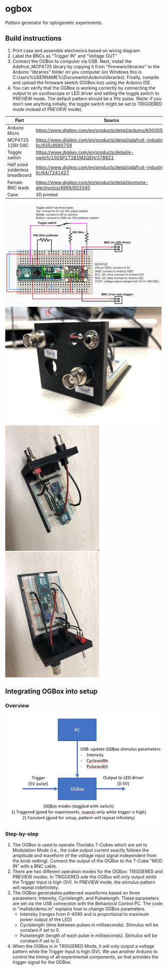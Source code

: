 # ogbox
Pattern generator for optogenetic experiments. 

## Build instructions

1. Print case and assemble electronics based on wiring diagram.
2. Label the BNCs as "Trigger IN" and "Voltage OUT"
3. Connect the OGBox to computer via USB. Next, install the Adafruit_MCP4725 library by copying it from "firmware/libraries" to the Arduino "libraries" folder on you computer (on Windows this is C:Users\%USERNAME%\Documents\Arduino\libraries). Finally, compile and upload the firmware sketch (OGBox.ino) using the Arduino IDE.
4. You can verify that the OGBox is working correctly by connecting the output to an oscilloscope or LED driver and setting the toggle switch to PREVIEW mode. The default pattern should be a 1Hz pulse. (Note: if you don't see anything initially, the toggle switch might be set to TRIGGERED mode instead of PREVIEW mode).

| Part  | Source |  Quantity |
| ---  | --- |  --- |
| Arduino Micro  | https://www.digikey.com/en/products/detail/arduino/A000053/4486332  |  1  |
| MCP4725 12Bit DAC  | https://www.digikey.com/en/products/detail/adafruit-industries-llc/935/4990759 |  1  |
| Toggle switch  | https://www.digikey.com/en/products/detail/e-switch/100SP1T1B1M2QEH/378821  |  1  |
| Half sized solderless breadboard | https://www.digikey.com/en/products/detail/adafruit-industries-llc/64/7241427  |  1  |
| Female BNC leads | https://www.digikey.com/en/products/detail/pomona-electronics/4969/603340  |  2  |
| Case | 3D printed  |  1  |

![OGBox wiring diagram](images/schematic.png)
<img src="images/ogbox_front.JPG" width="500">
<img src="images/ogbox_top1.JPG" width="300">
<img src="images/ogbox_top2.JPG" width="300">

## Integrating OGBox into setup

### Overview
![Overview](images/overview.PNG)

### Step-by-step
1. The OGBox is used to operate Thorlabs T-Cubes which are set to Modulation Mode (i.e., the cube output current exactly follows the amplitude and waveform of the voltage input signal independent from the knob setting). Connect the output of the OGBox to the T-Cube "MOD IN" with a BNC cable.
2. There are two different operation modes for the OGBox: TRIGGERED and PREVIEW modes. In TRIGGERED ode the OGBox will only output while the Trigger Input is high (5V). In PREVIEW mode, the stimulus pattern will repeat indefinitely.
3. The OGBox generatates patterned waveforms based on three parameters: Intensity, Cyclelength, and Pulselength. These parameters are set via the USB connection with the Behavioral Control PC. The code in "matlab/demo.m" explains how to change OGBox parameters.
    - Intensity (ranges from 0-4095 and is proportional to maximum power output of the LED)
    - Cyclelength (time between pulses in milliseconds). Stimulus will be constant if set to 0.
    - Pulselength (length of each pulse in milliseconds). Stimulus will be constant if set to 0.
4. When the OGBox is in TRIGGERED Mode, it will only output a voltage pattern while the Trigger Input is high (5V). We use another Arduino to control the timing of all experimental components, so that provides the trigger signal for the OGBox.



